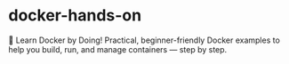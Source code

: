 # docker-hands-on
🐳 Learn Docker by Doing! Practical, beginner-friendly Docker examples to help you build, run, and manage containers — step by step.
